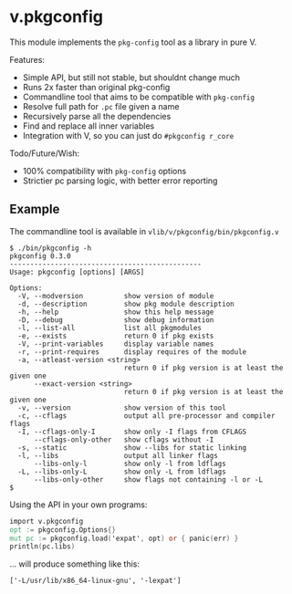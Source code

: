 v.pkgconfig
===========

This module implements the `pkg-config` tool as a library in pure V.

Features:

* Simple API, but still not stable, but shouldnt change much
* Runs 2x faster than original pkg-config
* Commandline tool that aims to be compatible with `pkg-config`
* Resolve full path for `.pc` file given a name
* Recursively parse all the dependencies
* Find and replace all inner variables
* Integration with V, so you can just do `#pkgconfig r_core`

Todo/Future/Wish:

* 100% compatibility with `pkg-config` options
* Strictier pc parsing logic, with better error reporting

Example
-------

The commandline tool is available in `vlib/v/pkgconfig/bin/pkgconfig.v`

```
$ ./bin/pkgconfig -h
pkgconfig 0.3.0
-----------------------------------------------
Usage: pkgconfig [options] [ARGS]

Options:
  -V, --modversion          show version of module
  -d, --description         show pkg module description
  -h, --help                show this help message
  -D, --debug               show debug information
  -l, --list-all            list all pkgmodules
  -e, --exists              return 0 if pkg exists
  -V, --print-variables     display variable names
  -r, --print-requires      display requires of the module
  -a, --atleast-version <string>
                            return 0 if pkg version is at least the given one
      --exact-version <string>
                            return 0 if pkg version is at least the given one
  -v, --version             show version of this tool
  -c, --cflags              output all pre-processor and compiler flags
  -I, --cflags-only-I       show only -I flags from CFLAGS
      --cflags-only-other   show cflags without -I
  -s, --static              show --libs for static linking
  -l, --libs                output all linker flags
      --libs-only-l         show only -l from ldflags
  -L, --libs-only-L         show only -L from ldflags
      --libs-only-other     show flags not containing -l or -L
$
```

Using the API in your own programs:
```v
import v.pkgconfig
opt := pkgconfig.Options{}
mut pc := pkgconfig.load('expat', opt) or { panic(err) }
println(pc.libs)
```
... will produce something like this:
```
['-L/usr/lib/x86_64-linux-gnu', '-lexpat']
```
